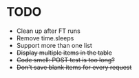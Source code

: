 # TODO

- Clean up after FT runs
- Remove time.sleeps
- Support more than one list
- ~~Display multiple items in the table~~
- ~~Code smell: POST test is too long?~~
- ~~Don't save blank items for every request~~